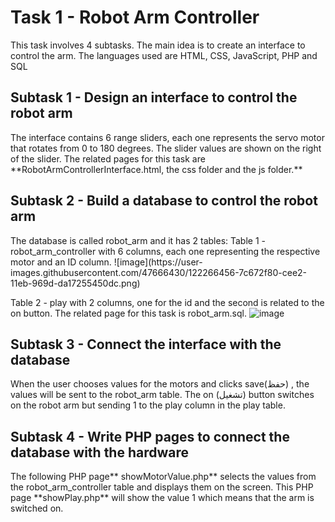 <h1> Task 1 - Robot Arm Controller </h1>
<p> This task involves 4 subtasks. The main idea is to create an interface to control the arm. The languages used are HTML, CSS, JavaScript, PHP and SQL </p>

<h2> Subtask 1 - Design an interface to control the robot arm </h2>
<p> The interface contains 6 range sliders, each one represents the servo motor that rotates from 0 to 180 degrees. The slider values are shown on the right of the slider. 
The related pages for this task are **RobotArmControllerInterface.html, the css folder and the js folder.** </p>

<h2> Subtask 2 - Build a database to control the robot arm </h2>
<p> The database is called robot_arm and it has 2 tables: 
   Table 1 - robot_arm_controller with 6 columns, each one representing the respective motor and an ID column.
   ![image](https://user-images.githubusercontent.com/47666430/122266456-7c672f80-cee2-11eb-969d-da17255450dc.png)

   Table 2 - play with 2 columns, one for the id and the second is related to the on button.
   The related page for this task is robot_arm.sql.
   ![image](https://user-images.githubusercontent.com/47666430/122265990-f945d980-cee1-11eb-9376-4ef1c701f1c6.png)
</p>

<h2> Subtask 3 - Connect the interface with the database</h2>
<p> When the user chooses values for the motors and clicks save(حفظ) , the values will be sent to the robot_arm table. The on (تشغيل) button switches on the robot arm but sending 1 to the play column in the play table. </p>

<h2> Subtask 4 - Write PHP pages to connect the database with the hardware</h2>
<p> The following PHP page** showMotorValue.php** selects the values from the robot_arm_controller table and displays them on the screen. This PHP page **showPlay.php** will show the value 1 which means that the arm is switched on. </p>

